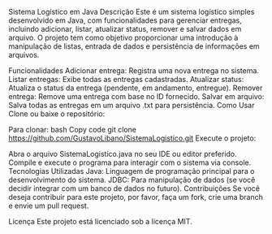 Sistema Logístico em Java
Descrição
Este é um sistema logístico simples desenvolvido em Java, com funcionalidades para gerenciar entregas, incluindo adicionar, listar, atualizar status, remover e salvar dados em arquivo. O projeto tem como objetivo proporcionar uma introdução à manipulação de listas, entrada de dados e persistência de informações em arquivos.

Funcionalidades
Adicionar entrega: Registra uma nova entrega no sistema.
Listar entregas: Exibe todas as entregas cadastradas.
Atualizar status: Atualiza o status da entrega (pendente, em andamento, entregue).
Remover entrega: Remove uma entrega com base no ID fornecido.
Salvar em arquivo: Salva todas as entregas em um arquivo .txt para persistência.
Como Usar
Clone ou baixe o repositório:

Para clonar:
bash
Copy code
git clone https://github.com/GustavoLibano/SistemaLogistico.git
Execute o projeto:

Abra o arquivo SistemaLogistico.java no seu IDE ou editor preferido.
Compile e execute o programa para interagir com o sistema via console.
Tecnologias Utilizadas
Java: Linguagem de programação principal para o desenvolvimento do sistema.
JDBC: Para manipulação de dados (se você decidir integrar com um banco de dados no futuro).
Contribuições
Se você deseja contribuir para este projeto, por favor, faça um fork, crie uma branch e envie um pull request.

Licença
Este projeto está licenciado sob a licença MIT.

